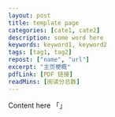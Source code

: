 ```yaml
---
layout: post
title: template page
categories: [cate1, cate2]
description: some word here
keywords: keyword1, keyword2
tags: [tag1, tag2]
repost: ["name", "url"]
excerpt: "主页梗概"
pdfLink: [PDF 链接]
readMins: [阅读分总数]
---
```


Content here
「」